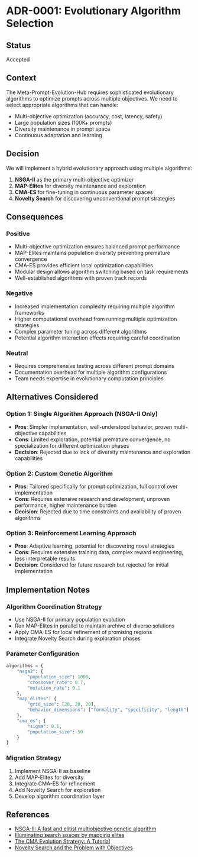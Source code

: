 # ADR-0001: Evolutionary Algorithm Selection

## Status
Accepted

## Context
The Meta-Prompt-Evolution-Hub requires sophisticated evolutionary algorithms to optimize prompts across multiple objectives. We need to select appropriate algorithms that can handle:
- Multi-objective optimization (accuracy, cost, latency, safety)
- Large population sizes (100K+ prompts)
- Diversity maintenance in prompt space
- Continuous adaptation and learning

## Decision
We will implement a hybrid evolutionary approach using multiple algorithms:

1. **NSGA-II** as the primary multi-objective optimizer
2. **MAP-Elites** for diversity maintenance and exploration
3. **CMA-ES** for fine-tuning in continuous parameter spaces
4. **Novelty Search** for discovering unconventional prompt strategies

## Consequences

### Positive
- Multi-objective optimization ensures balanced prompt performance
- MAP-Elites maintains population diversity preventing premature convergence
- CMA-ES provides efficient local optimization capabilities
- Modular design allows algorithm switching based on task requirements
- Well-established algorithms with proven track records

### Negative
- Increased implementation complexity requiring multiple algorithm frameworks
- Higher computational overhead from running multiple optimization strategies
- Complex parameter tuning across different algorithms
- Potential algorithm interaction effects requiring careful coordination

### Neutral
- Requires comprehensive testing across different prompt domains
- Documentation overhead for multiple algorithm configurations
- Team needs expertise in evolutionary computation principles

## Alternatives Considered

### Option 1: Single Algorithm Approach (NSGA-II Only)
- **Pros**: Simpler implementation, well-understood behavior, proven multi-objective capabilities
- **Cons**: Limited exploration, potential premature convergence, no specialization for different optimization phases
- **Decision**: Rejected due to lack of diversity maintenance and exploration capabilities

### Option 2: Custom Genetic Algorithm
- **Pros**: Tailored specifically for prompt optimization, full control over implementation
- **Cons**: Requires extensive research and development, unproven performance, higher maintenance burden
- **Decision**: Rejected due to time constraints and availability of proven algorithms

### Option 3: Reinforcement Learning Approach
- **Pros**: Adaptive learning, potential for discovering novel strategies
- **Cons**: Requires extensive training data, complex reward engineering, less interpretable results
- **Decision**: Considered for future research but rejected for initial implementation

## Implementation Notes

### Algorithm Coordination Strategy
- Use NSGA-II for primary population evolution
- Run MAP-Elites in parallel to maintain archive of diverse solutions
- Apply CMA-ES for local refinement of promising regions
- Integrate Novelty Search during exploration phases

### Parameter Configuration
```python
algorithms = {
    "nsga2": {
        "population_size": 1000,
        "crossover_rate": 0.7,
        "mutation_rate": 0.1
    },
    "map_elites": {
        "grid_size": [20, 20, 20],
        "behavior_dimensions": ["formality", "specificity", "length"]
    },
    "cma_es": {
        "sigma": 0.1,
        "population_size": 50
    }
}
```

### Migration Strategy
1. Implement NSGA-II as baseline
2. Add MAP-Elites for diversity
3. Integrate CMA-ES for refinement
4. Add Novelty Search for exploration
5. Develop algorithm coordination layer

## References
- [NSGA-II: A fast and elitist multiobjective genetic algorithm](https://ieeexplore.ieee.org/document/996017)
- [Illuminating search spaces by mapping elites](https://arxiv.org/abs/1504.04909)
- [The CMA Evolution Strategy: A Tutorial](https://arxiv.org/abs/1604.00772)
- [Novelty Search and the Problem with Objectives](https://link.springer.com/chapter/10.1007/978-1-4614-1770-5_11)